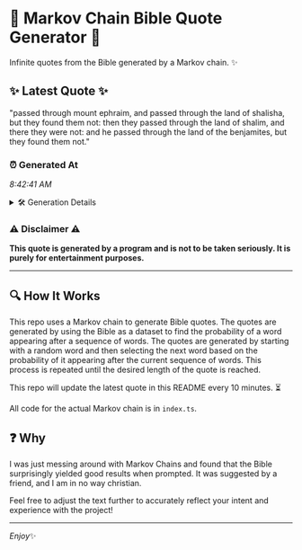 # 📖 Markov Chain Bible Quote Generator 📖

Infinite quotes from the Bible generated by a Markov chain. ✨

## ✨ Latest Quote ✨
"passed through mount ephraim, and passed through the land of shalisha, but they found them not: then they passed through the land of shalim, and there they were not: and he passed through the land of the benjamites, but they found them not."

### ⏰ Generated At
*8:42:41 AM*

<details>
    <summary>🛠️ Generation Details</summary>
    <p>
        <strong>🌱 Seed:</strong> passed<br>
        <strong>🔄 Iterations:</strong> 42<br>
        <strong>📜 Context History:</strong><br>[ passed ]: through<br>[ passed, through ]: mount<br>[ passed, through, mount ]: ephraim,<br>[ passed, through, mount, ephraim, ]: and<br>[ passed, through, mount, ephraim,, and ]: passed<br>[ passed, through, mount, ephraim,, and, passed ]: through<br>[ through, mount, ephraim,, and, passed, through ]: the<br>[ mount, ephraim,, and, passed, through, the ]: land<br>[ ephraim,, and, passed, through, the, land ]: of<br>[ and, passed, through, the, land, of ]: shalisha,<br>[ passed, through, the, land, of, shalisha, ]: but<br>[ through, the, land, of, shalisha,, but ]: they<br>[ the, land, of, shalisha,, but, they ]: found<br>[ land, of, shalisha,, but, they, found ]: them<br>[ of, shalisha,, but, they, found, them ]: not:<br>[ shalisha,, but, they, found, them, not: ]: then<br>[ but, they, found, them, not:, then ]: they<br>[ they, found, them, not:, then, they ]: passed<br>[ found, them, not:, then, they, passed ]: through<br>[ them, not:, then, they, passed, through ]: the<br>[ not:, then, they, passed, through, the ]: land<br>[ then, they, passed, through, the, land ]: of<br>[ they, passed, through, the, land, of ]: shalim,<br>[ passed, through, the, land, of, shalim, ]: and<br>[ through, the, land, of, shalim,, and ]: there<br>[ the, land, of, shalim,, and, there ]: they<br>[ land, of, shalim,, and, there, they ]: were<br>[ of, shalim,, and, there, they, were ]: not:<br>[ shalim,, and, there, they, were, not: ]: and<br>[ and, there, they, were, not:, and ]: he<br>[ there, they, were, not:, and, he ]: passed<br>[ they, were, not:, and, he, passed ]: through<br>[ were, not:, and, he, passed, through ]: the<br>[ not:, and, he, passed, through, the ]: land<br>[ and, he, passed, through, the, land ]: of<br>[ he, passed, through, the, land, of ]: the<br>[ passed, through, the, land, of, the ]: benjamites,<br>[ through, the, land, of, the, benjamites, ]: but<br>[ the, land, of, the, benjamites,, but ]: they<br>[ land, of, the, benjamites,, but, they ]: found<br>[ of, the, benjamites,, but, they, found ]: them<br>[ the, benjamites,, but, they, found, them ]: not.<br>
    </p>
</details>

### ⚠️ Disclaimer ⚠️
**This quote is generated by a program and is not to be taken seriously. It is purely for entertainment purposes.**

---

## 🔍 How It Works

This repo uses a Markov chain to generate Bible quotes. The quotes are generated by using the Bible as a dataset to find the probability of a word appearing after a sequence of words. The quotes are generated by starting with a random word and then selecting the next word based on the probability of it appearing after the current sequence of words. This process is repeated until the desired length of the quote is reached.

This repo will update the latest quote in this README every 10 minutes. ⏳

All code for the actual Markov chain is in `index.ts`.

## ❓ Why

I was just messing around with Markov Chains and found that the Bible surprisingly yielded good results when prompted. 
It was suggested by a friend, and I am in no way christian.

Feel free to adjust the text further to accurately reflect your intent and experience with the project!

---

*Enjoy*✨
